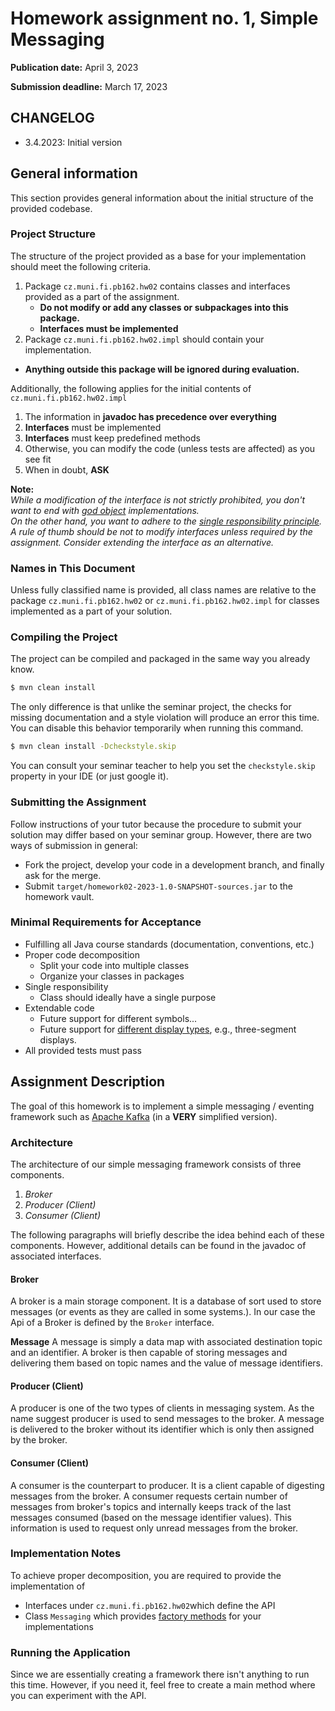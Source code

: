 Homework assignment no. 1, Simple Messaging
====================================

**Publication date:**  April 3, 2023

**Submission deadline:** March 17, 2023

## CHANGELOG

* 3.4.2023: Initial version

General information
-------------------
This section provides general information about the initial structure of the provided codebase.  

### Project Structure
The structure of the project provided as a base for your implementation should meet the following criteria.

1. Package ```cz.muni.fi.pb162.hw02``` contains classes and interfaces provided as a part of the assignment.
   - **Do not modify or add any classes or subpackages into this package.**
   - **Interfaces must be implemented**
2. Package  ```cz.muni.fi.pb162.hw02.impl``` should contain your implementation.
- **Anything outside this package will be ignored during evaluation.**


Additionally, the following applies for the initial contents of ``cz.muni.fi.pb162.hw02.impl``

1) The information in **javadoc has precedence over everything**
2) **Interfaces** must be implemented
3) **Interfaces** must keep predefined methods
4) Otherwise, you can modify the code (unless tests are affected) as you see fit
5) When in doubt, **ASK**

**Note:**  
*While a modification of the interface is not strictly prohibited, you don't want to end with [god object](https://en.wikipedia.org/wiki/God_object) implementations.    
On the other hand, you want to adhere to the [single responsibility principle](https://en.wikipedia.org/wiki/Single-responsibility_principle).  
A rule of thumb should be not to modify interfaces unless required by the assignment. Consider extending the interface as an alternative.*

### Names in This Document
Unless fully classified name is provided, all class names are relative to the package ```cz.muni.fi.pb162.hw02``` or ```cz.muni.fi.pb162.hw02.impl``` for classes implemented as a part of your solution.

### Compiling the Project
The project can be compiled and packaged in the same way you already know.

```bash
$ mvn clean install
```

The only difference is that unlike the seminar project, the checks for missing documentation and a style violation will produce an error this time.
You can disable this behavior temporarily when running this command.

```bash
$ mvn clean install -Dcheckstyle.skip
```

You can consult your seminar teacher to help you set the ```checkstyle.skip``` property in your IDE (or just google it).

### Submitting the Assignment
Follow instructions of your tutor because the procedure to submit your solution may differ based on your seminar group. However, there are two ways of submission in general:
* Fork the project, develop your code in a development branch, and finally ask for the merge.
* Submit ```target/homework02-2023-1.0-SNAPSHOT-sources.jar``` to the homework vault.

### Minimal Requirements for Acceptance
- Fulfilling all Java course standards (documentation, conventions, etc.)
- Proper code decomposition
  - Split your code into multiple classes
  - Organize your classes in packages
- Single responsibility
  - Class should ideally have a single purpose
- Extendable code
  - Future support for different symbols...
  - Future support for [different display types](https://en.wikiversity.org/wiki/Segment_display), e.g., three-segment displays.
- All provided tests must pass


Assignment Description
-------------
The goal of this homework is to implement a simple messaging / eventing framework such as
[Apache Kafka](https://en.wikipedia.org/wiki/Apache_Kafka) (in a **VERY** simplified version).

### Architecture
The architecture of our simple messaging framework consists of three components.

1) *Broker* 
2) *Producer (Client)*
3) *Consumer (Client)*

The following paragraphs will briefly describe the idea behind each of these components. However, additional details can be found in the javadoc of associated interfaces.

#### Broker
A broker is a main storage component. It is a database of sort used to store messages (or events as they are called in some systems.). In our case the Api of a Broker is defined by the `Broker` interface.

**Message**
A message is simply a data map with associated destination topic and an identifier. A broker is then capable of storing messages and delivering them based on topic names and the value of message identifiers.

#### Producer (Client)
A producer is one of the two types of clients in messaging system. As the name suggest producer is used to send messages to the broker.
A message is delivered to the broker without its identifier which is only then assigned by the broker. 

#### Consumer (Client)
A consumer is the counterpart to producer. It is a client capable of digesting messages from the broker. A consumer requests certain number of messages from broker's topics and internally keeps track of the last messages consumed (based on the message identifier values). This information is used to request only unread messages from the broker.

### Implementation Notes
To achieve proper decomposition, you are required to provide the implementation of

- Interfaces under `cz.muni.fi.pb162.hw02`which define the API
- Class `Messaging` which provides [factory methods](https://en.wikipedia.org/wiki/Factory_method_pattern) for your implementations

### Running the Application
Since we are essentially creating a framework there isn't anything to run this time. However, if you need it, feel free to create a main method where you can experiment with the API.
